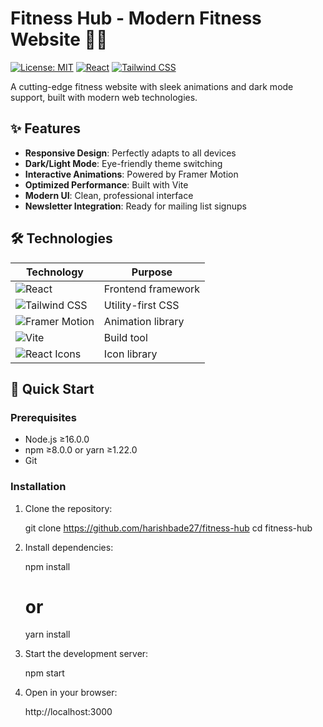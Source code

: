 # Fitness Hub - Modern Fitness Website 🏋️‍♂️

[![License: MIT](https://img.shields.io/badge/License-MIT-blue.svg)](https://opensource.org/licenses/MIT)
[![React](https://img.shields.io/badge/React-18.2.0-blue)](https://reactjs.org/)
[![Tailwind CSS](https://img.shields.io/badge/Tailwind_CSS-3.3.3-06B6D4)](https://tailwindcss.com/)

A cutting-edge fitness website with sleek animations and dark mode support, built with modern web technologies.

## ✨ Features

- **Responsive Design**: Perfectly adapts to all devices
- **Dark/Light Mode**: Eye-friendly theme switching
- **Interactive Animations**: Powered by Framer Motion
- **Optimized Performance**: Built with Vite
- **Modern UI**: Clean, professional interface
- **Newsletter Integration**: Ready for mailing list signups

## 🛠 Technologies

| Technology | Purpose |
|------------|---------|
| ![React](https://img.shields.io/badge/-React-61DAFB?logo=react&logoColor=white) | Frontend framework |
| ![Tailwind CSS](https://img.shields.io/badge/-Tailwind_CSS-06B6D4?logo=tailwind-css&logoColor=white) | Utility-first CSS |
| ![Framer Motion](https://img.shields.io/badge/-Framer_Motion-0055FF) | Animation library |
| ![Vite](https://img.shields.io/badge/-Vite-646CFF?logo=vite&logoColor=white) | Build tool |
| ![React Icons](https://img.shields.io/badge/-React_Icons-F7DF1E) | Icon library |

## 🚀 Quick Start

### Prerequisites

- Node.js ≥16.0.0
- npm ≥8.0.0 or yarn ≥1.22.0
- Git

### Installation

1. Clone the repository:
   
   git clone https://github.com/harishbade27/fitness-hub
   cd fitness-hub

2. Install dependencies:

    npm install
    # or
    yarn install

3. Start the development server:

    npm start

4. Open in your browser:

    http://localhost:3000
 
